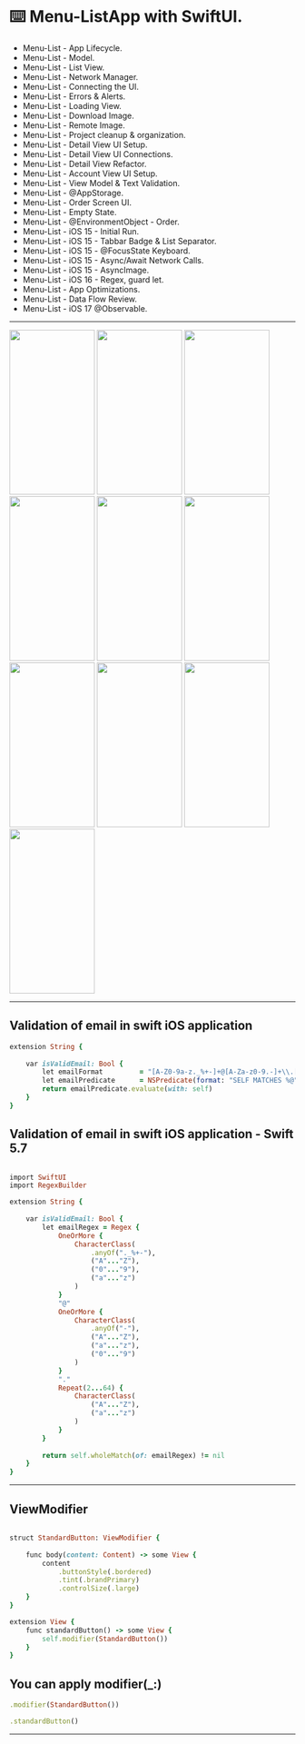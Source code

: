 ⌨️ Menu-ListApp with SwiftUI.
==========

- Menu-List - App Lifecycle.
- Menu-List - Model.
- Menu-List - List View.
- Menu-List - Network Manager.
- Menu-List - Connecting the UI.
- Menu-List - Errors & Alerts.
- Menu-List - Loading View.
- Menu-List - Download Image.
- Menu-List - Remote Image.
- Menu-List - Project cleanup & organization.
- Menu-List - Detail View UI Setup.
- Menu-List - Detail View UI Connections.
- Menu-List - Detail View Refactor.
- Menu-List - Account View UI Setup.
- Menu-List - View Model & Text Validation.
- Menu-List - @AppStorage.
- Menu-List - Order Screen UI.
- Menu-List - Empty State.
- Menu-List - @EnvironmentObject - Order.
- Menu-List - iOS 15 - Initial Run.
- Menu-List - iOS 15 - Tabbar Badge & List Separator.
- Menu-List - iOS 15 - @FocusState Keyboard.
- Menu-List - iOS 15 - Async/Await Network Calls.
- Menu-List - iOS 15 - AsyncImage.
- Menu-List - iOS 16 - Regex, guard let.
- Menu-List - App Optimizations.
- Menu-List - Data Flow Review.
- Menu-List - iOS 17 @Observable.

----------

<img src="https://github.com/Elaidzha1940/Menu-List/assets/64445918/b3b98761-0bc6-4447-b576-3a3fe293ab39" width="150" height="290">
<img src="https://github.com/Elaidzha1940/Menu-List/assets/64445918/8173ecb9-03ce-4077-9e72-118c2fda9d1e" width="150" height="290">
<img src="https://github.com/Elaidzha1940/Menu-List/assets/64445918/615dd51b-2436-467b-87b0-f5ad3797cbd6" width="150" height="290">
<img src="https://github.com/Elaidzha1940/Menu-List/assets/64445918/84cd9412-f720-4561-a86c-ad8302129fc5" width="150" height="290">
<img src="https://github.com/Elaidzha1940/Menu-List/assets/64445918/61e1528f-6a97-458f-b2c1-d3158fe469a4" width="150" height="290">
<img src="https://github.com/Elaidzha1940/Menu-List/assets/64445918/244ec164-bc41-4945-98c8-5db4233db166" width="150" height="290">
<img src="https://github.com/Elaidzha1940/Menu-List/assets/64445918/26c64df8-61a7-48c7-9991-1b3e4479934a" width="150" height="290">
<img src="https://github.com/Elaidzha1940/Menu-List/assets/64445918/ec8ba921-701b-4aee-b86a-ed01b62fe4c6" width="150" height="290">
<img src="https://github.com/Elaidzha1940/Menu-List/assets/64445918/a4e56d7f-d721-4aec-8647-f12015b31995" width="150" height="290">
<img src="https://github.com/Elaidzha1940/Menu-List/assets/64445918/009818bb-c071-4340-a8a7-c248456f96a3" width="150" height="290">

----------

Validation of email in swift iOS application
----------
``````````ruby
extension String {
    
    var isValidEmail: Bool {
        let emailFormat         = "[A-Z0-9a-z._%+-]+@[A-Za-z0-9.-]+\\.[A-Za-z]{2,64}"
        let emailPredicate      = NSPredicate(format: "SELF MATCHES %@", emailFormat)
        return emailPredicate.evaluate(with: self)
    }
}
``````````

Validation of email in swift iOS application - Swift 5.7
---------
`````````ruby

import SwiftUI
import RegexBuilder

extension String {
    
    var isValidEmail: Bool {
        let emailRegex = Regex {
            OneOrMore {
                CharacterClass(
                    .anyOf("._%+-"),
                    ("A"..."Z"),
                    ("0"..."9"),
                    ("a"..."z")
                )
            }
            "@"
            OneOrMore {
                CharacterClass(
                    .anyOf("-"),
                    ("A"..."Z"),
                    ("a"..."z"),
                    ("0"..."9")
                )
            }
            "."
            Repeat(2...64) {
                CharacterClass(
                    ("A"..."Z"),
                    ("a"..."z")
                )
            }
        }
        
        return self.wholeMatch(of: emailRegex) != nil
    }
}

`````````
----------

ViewModifier
------------
``````````ruby

struct StandardButton: ViewModifier {
    
    func body(content: Content) -> some View {
        content
            .buttonStyle(.bordered)
            .tint(.brandPrimary)
            .controlSize(.large)
    }
}

extension View {
    func standardButton() -> some View {
        self.modifier(StandardButton())
    }
}
``````````

You can apply modifier(_:)
----------
``````````ruby
.modifier(StandardButton())

.standardButton()

``````````
----------

